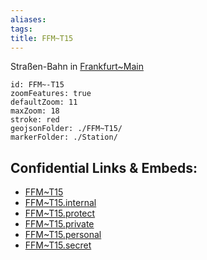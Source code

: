 ```yaml
---
aliases: 
tags: 
title: FFM~T15
---
```

Straßen-Bahn in [Frankfurt~Main](geo/Continent/Europe/Germany/West/Hessen/City/Frankfurt~Main.md) 

```leaflet
id: FFM~-T15
zoomFeatures: true 
defaultZoom: 11 
maxZoom: 18
stroke: red
geojsonFolder: ./FFM~T15/
markerFolder: ./Station/
```



## Confidential Links & Embeds: 
- [FFM~T15](../../../../../../../../../_public/geo/Continent/Europe/Germany/West/Hessen/City/Frankfurt~Main/FFM~T15.md) 
- [FFM~T15.internal](../../../../../../../../../_internal/geo/Continent/Europe/Germany/West/Hessen/City/Frankfurt~Main/FFM~T15.internal.md) 
- [FFM~T15.protect](../../../../../../../../../_protect/geo/Continent/Europe/Germany/West/Hessen/City/Frankfurt~Main/FFM~T15.protect.md) 
- [FFM~T15.private](../../../../../../../../../_private/geo/Continent/Europe/Germany/West/Hessen/City/Frankfurt~Main/FFM~T15.private.md) 
- [FFM~T15.personal](../../../../../../../../../_personal/geo/Continent/Europe/Germany/West/Hessen/City/Frankfurt~Main/FFM~T15.personal.md) 
- [FFM~T15.secret](../../../../../../../../../_secret/geo/Continent/Europe/Germany/West/Hessen/City/Frankfurt~Main/FFM~T15.secret.md) 
